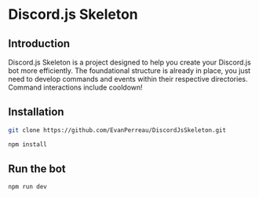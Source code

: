 # Discord.js Skeleton

## Introduction

Discord.js Skeleton is a project designed to help you create your Discord.js bot more efficiently. The foundational structure is already in place, you just need to develop commands and events within their respective directories. Command interactions include cooldown!

## Installation

```bash
git clone https://github.com/EvanPerreau/DiscordJsSkeleton.git
```

```bash
npm install
```

## Run the bot

```bash
npm run dev
```
